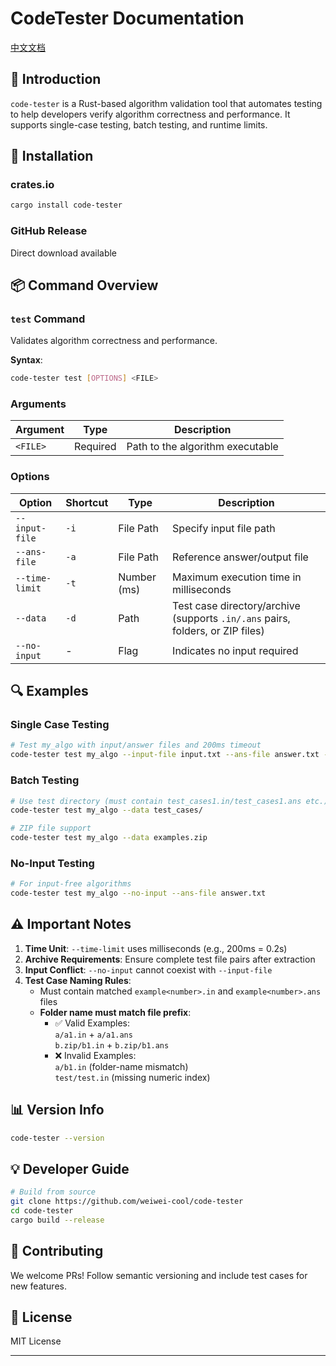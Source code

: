 # CodeTester Documentation

[中文文档](README_ZH.md)

## 📌 Introduction
`code-tester` is a Rust-based algorithm validation tool that automates testing to help developers verify algorithm correctness and performance. It supports single-case testing, batch testing, and runtime limits.

## 🚀 Installation

### crates.io
```bash  
cargo install code-tester  
```  

### GitHub Release
Direct download available

## 📦 Command Overview
### `test` Command
Validates algorithm correctness and performance.

**Syntax**:
```bash  
code-tester test [OPTIONS] <FILE>  
```  

### Arguments
| Argument | Type | Description |  
|---------|------|-------------|  
| `<FILE>` | Required | Path to the algorithm executable |  

### Options
| Option | Shortcut | Type | Description |  
|-------|----------|------|-------------|  
| `--input-file` | `-i` | File Path | Specify input file path |  
| `--ans-file` | `-a` | File Path | Reference answer/output file |  
| `--time-limit` | `-t` | Number (ms) | Maximum execution time in milliseconds |  
| `--data` | `-d` | Path | Test case directory/archive (supports `.in/.ans` pairs, folders, or ZIP files) |  
| `--no-input` | - | Flag | Indicates no input required |  

## 🔍 Examples
### Single Case Testing
```bash  
# Test my_algo with input/answer files and 200ms timeout  
code-tester test my_algo --input-file input.txt --ans-file answer.txt --time-limit 200  
```  

### Batch Testing
```bash  
# Use test directory (must contain test_cases1.in/test_cases1.ans etc.)  
code-tester test my_algo --data test_cases/  

# ZIP file support  
code-tester test my_algo --data examples.zip  
```  

### No-Input Testing
```bash  
# For input-free algorithms  
code-tester test my_algo --no-input --ans-file answer.txt  
```  

## ⚠️ Important Notes
1. **Time Unit**: `--time-limit` uses milliseconds (e.g., 200ms = 0.2s)
2. **Archive Requirements**: Ensure complete test file pairs after extraction
3. **Input Conflict**: `--no-input` cannot coexist with `--input-file`
4. **Test Case Naming Rules**:
    - Must contain matched `example<number>.in` and `example<number>.ans` files
    - **Folder name must match file prefix**:
        - ✅ Valid Examples:  
          `a/a1.in` + `a/a1.ans`  
          `b.zip/b1.in` + `b.zip/b1.ans`
        - ❌ Invalid Examples:  
          `a/b1.in` (folder-name mismatch)  
          `test/test.in` (missing numeric index)

## 📊 Version Info
```bash  
code-tester --version  
```  

## 💡 Developer Guide
```bash  
# Build from source  
git clone https://github.com/weiwei-cool/code-tester  
cd code-tester  
cargo build --release  
```  

## 📝 Contributing
We welcome PRs! Follow semantic versioning and include test cases for new features.

## 📄 License
MIT License

---